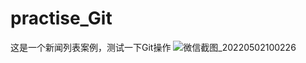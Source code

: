 # practise_Git
这是一个新闻列表案例，测试一下Git操作
![微信截图_20220502100226](https://user-images.githubusercontent.com/101340666/166175961-371fb102-bf4c-4ff8-9239-6a6cc3e582bd.png)
